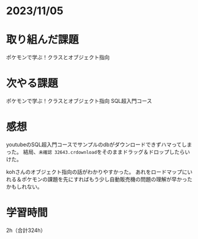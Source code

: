 # 2023/11/05
# 取り組んだ課題
ポケモンで学ぶ！クラスとオブジェクト指向
  
# 次やる課題
ポケモンで学ぶ！クラスとオブジェクト指向
SQL超入門コース

# 感想
youtubeのSQL超入門コースでサンプルのdbがダウンロードできずハマってしまった。
結局、`未確認 32643.crdownload`をそのままドラッグ＆ドロップしたらいけた。

kohさんのオブジェクト指向の話がわかりやすかった。
あれをロードマップにいれる＆ポケモンの課題を先にすればもう少し自動販売機の問題の理解が早かったかもしれない。


# 学習時間
2h（合計324h）
